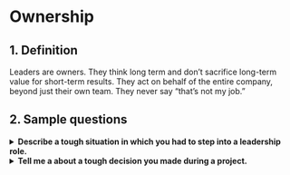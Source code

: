 # Ownership
## 1. Definition
Leaders are owners. They think long term and don’t sacrifice long-term value for short-term results. They act on behalf of the entire company, beyond just their own team. They never say “that’s not my job.”

## 2. Sample questions
<details>
<summary><b>Describe a tough situation in which you had to step into a leadership role.</b></summary>
<ul>
    <li>
        <b>Situation: </b><br>
        - My team lead and I were responsible for migrating a client’s legacy system to a new framework. Then there are 2 more newbies came to join with my team.<br> 
        - Suddenly, my team lead suffered from dengue fever, which caused him to take a leave of abscence for about 3-4 weeks in the middle of a critical project
    </li>
    <li>
        <b>Task:</b><br>
        - My task was to step into the leadership role, ensure continuity of the project, maintain team morale, and meet the project deadlines.<br>
    </li>
    <li>
        <b>Action:</b><br>
        - Luckiky, I had a quite long time working inside the team so I had the chances to work along with the team leader. As a result, I was quite familiar with most of the daily work and processes.<br>
        - I start reviewing the project plan, deliverables, and timelines. I identified the critical path and any potential risks that could impact the project completion.<br>
        - I held a team meeting to address the sudden change, reassure the team, and outline the steps we would take to keep the project on track. I also encouraged them to open communication<br>
        - Also notified other teams that sometimes intergrated with us to understand the situation and asked for help if needed<br>
        - Lastly, I communicated with the client to inform them of the change in leadership and reassured them of our commitment to delivering the project on time. I provided regular updates to keep them informed of our progress and any adjustments we were making.<br>
    </li>
    <li>
        <b>Result</b><br>
        - The migration was successful, with a 46% reduction in maintenance costs due to the improved code maintainability.<br>
        - The client appreciated the transparency and proactive communication, which strengthened our relationship.<br>
        - Additionally, the team remained motivated and cohesive, and I received positive feedback for leading the project.
    </li>
</ul>
</details>

<details>
<summary><b>Tell me a about a tough decision you made during a project.</b></summary>
<ul>
    <li>
        <b>Situation: </b><br>
        - Used to handle large volumes of financial data. During a rountine check, I discovered a significant issue where duplicate data entries were causing inaccuracies in our financial database<br>
        - This was particularly concerning as the quarterly report of total sales and revenue was due in a few days, and these inaccuracies could lead to incorrect financial statements being presented to higher level<br>
    </li>
    <li>
        <b>Task:</b><br>
        - My task was to decide whether to temporarily stop the reporting process to investigate and resolve the duplicate data issue, potentially delaying the quarterly report, or to proceed with the current data, risking the accuracy of the financial report.<br>
    </li>
    <li>
        <b>Action:</b><br>
        - Analyze the potential impact of both options. Halting the report to address the duplicates would delay the report, impacting business decisions. But proceeding with the flawed data could result in incorrect financial statements, leading to severe financial and reputational consequences.<br>
        - Discussed with my team leader and financial team to gather their insights and understand the potential risks and benefits of each option<br>
        - After discussion and consideration, I prioritized the accuracy and integrity of the financial report, even though it meant delaying the report.<br>
        - Communicated my decision to the director of the department, explaining the rationale and the steps we would take to resolve the issue and minimize the delay.<br>
    </li>
    <li>
        <b>Result</b><br>
        - My tean was able to rectify the issue and clean the data before generating the final report. <br>
        - Although the report was delayed by a few days, the director appreciated the transparency and our commitment to data accuracy. The final report was accurate and reliable, protecting the company from potential financial and reputational damage.
    </li>
</ul>
</details>
